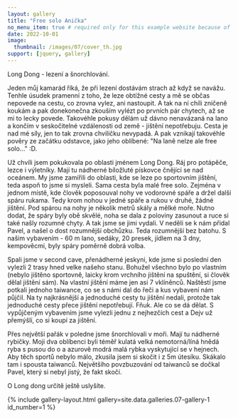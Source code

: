 ```yaml
---
layout: gallery
title: "Free solo Anička"
no_menu_item: true # required only for this example website because of menu construction
date: 2022-10-01
image:
  thumbnail: /images/07/cover_th.jpg
support: [jquery, gallery]
---
```


Long Dong - lezení a šnorchlování.

Jeden můj kamarád říká, že při lezení dostávám strach až když se navážu. Tenhle úsudek pramenní z toho, že leze obtížné cesty a mě se občas nepovede na cestu, co zrovna vylez, ani nastoupit. A tak na ní chíli zničeně koukám a pak donekonečna zkouším vylézt po prvních pár chytech, až se mi to lecky povede. Takovéhle pokusy dělám už dávno nenavázaná na lano a končím v seskočitelné vzdálenosti od země - jištění nepotřebuju. Cesta je nad mé síly, jen to tak zrovna chviličku nevypadá. A pak vznikají takovéhle pověry ze začátku odstavce, jako jeho oblíbené: "Na laně nelze ale free solo..." :D.

 Už chvíli jsem pokukovala po oblasti jménem Long Dong. Ráj pro potápěče, lezce i výletníky. Mají tu nádherné bíložluté pískovce čnějící se nad oceánem. My jsme zamířili do oblasti, kde se leze po sportovním jištění, teda aspoň to jsme si mysleli. Sama cesta byla malé free solo. Zejména v jednom místě, kde člověk poposouval nohy ve vodorovné spáře a držel další spáru rukama. Tedy krom nohou v jedné spáře a rukou v druhé, žádné jištění. Pod spárou na nohy je několik metrů skály a mělké moře. Nutno dodat, že spáry byly obě skvělé, noha se dala z poloviny zasunout a ruce si také našly rozumné chyty. A tak jsme se jimi vydali. V neděli se k nám přidal Pavel, a našel o dost rozumnější obchůzku. Teda rozumnější bez batohu. S našim vybavením - 60 m lano, sedáky, 20 presek, jídlem na 3 dny, kempověcmi, byly spáry poměrně dobrá volba. 
 
Spali jsme v second cave, přenádherné jeskyni, kde jsme si poslední den vylezli 2 trasy hned velke našeho stanu. Bohužel všechno bylo po vlastním (nebylo jištěno sportovně, laicky krom vrchního jištění na spuštění, si člověk dělal jištění sám). Na vlastní jištění máme jen asi 7 vklíněnců. Naštěstí jsme potkali jednoho taiwance, co se s námi dal do řeči a kus vybavení nám půjčil. Na ty najkrásnější a jednoduché cesty tu jištění nedali, protože tak jednoduché cesty přece jištění nepotřebují. Fňuk. Ale co se dá dělat. S vypůjčeným vybavením jsme vylezli jednu z nejhezčích cest a Dejv už přemýšlí, co si koupí za jištění. 

Přes největší pařák v poledne jsme šnorchlovali v moři. Mají tu nádherné rybičky. Moji dva oblíbenci byli téměř kulatá velká nemotorná/líná hnědá ryba s pusou do o a azurově modrá malá rybka vyskytující se v hejnech. Aby těch sportů nebylo málo, zkusila jsem si skočit i z 5m útesíku. Skákalo tam i spousta taiwanců. Největšího povzbuzování od taiwanců se dočkal Pavel, který si nebyl jistý, že fakt skočí. 

O Long dong určitě ještě uslyšíte. 


 {% include gallery-layout.html gallery=site.data.galleries.07-gallery-1         id_number=1 %}

